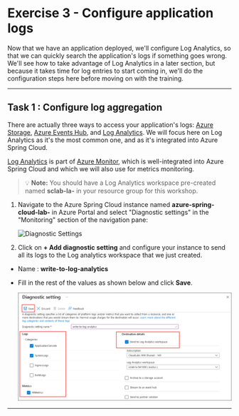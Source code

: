 # Exercise 3 - Configure application logs

Now that we have an application deployed, we'll configure Log Analytics, so that we can quickly search the application's logs if something goes wrong. We'll see how to take advantage of Log Analytics in a later section, but because it takes time for log entries to start coming in, we'll do the configuration steps here before moving on with the training.

---

## Task 1 : Configure log aggregation

There are actually three ways to access your application's logs: [Azure Storage](https://docs.microsoft.com/en-us/azure/storage/common/storage-introduction/?WT.mc_id=azurespringcloud-github-judubois), [Azure Events Hub](https://docs.microsoft.com/en-us/azure/event-hubs/?WT.mc_id=azurespringcloud-github-judubois), and [Log Analytics](https://docs.microsoft.com/en-us/azure/azure-monitor/log-query/get-started-portal/?WT.mc_id=azurespringcloud-github-judubois). We will focus here on Log Analytics as it's the most common one, and as it's integrated into Azure Spring Cloud.

[Log Analytics](https://docs.microsoft.com/en-us/azure/azure-monitor/log-query/get-started-portal/?WT.mc_id=azurespringcloud-github-judubois) is part of [Azure Monitor](https://azure.microsoft.com/en-us/services/monitor/?WT.mc_id=azurespringcloud-github-judubois), which is well-integrated into Azure Spring Cloud and which we will also use for metrics monitoring.

>💡 __Note:__ You should have a Log Analytics workspace pre-created named **sclab-la-<inject key="DeploymentID" enableCopy="false"/>** in your resource group for this workshop.

1. Navigate to the Azure Spring Cloud instance named **azure-spring-cloud-lab-<inject key="DeploymentID" enableCopy="false"/>** in Azure Portal and select "Diagnostic settings" in the "Monitoring" section of the navigation pane:

   ![Diagnostic Settings](media/01-diagnostic-settings.png)

2. Click on **+ Add diagnostic setting** and configure your instance to send all its logs to the Log analytics workspace that we just created.
  - Name : **write-to-log-analytics**
  - Fill in the rest of the values as shown below and click **Save**.
 
    ![Send logs to the log analytics workspace](media/diagonostic_setting.png)

---
